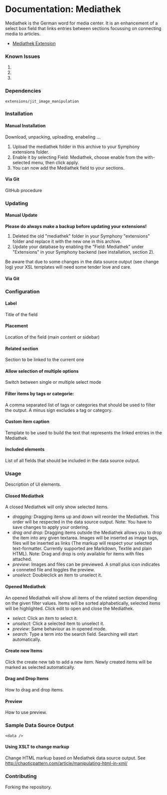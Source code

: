 # Documentation: Mediathek

Mediathek is the German word for media center. It is an enhancement of a select box field that links entries between sections focussing on connecting media to articles.

* [Mediathek Extension](http://github.com/nilshoerrmann/mediathek/tree)

### Known Issues

1. 
2.
3.

### Dependencies

    extensions/jit_image_manipulation

### Installation

#### Manual Installation

Download, unpacking, uploading, enabeling ...

1. Upload the mediathek folder in this archive to your Symphony extensions folder.
2. Enable it by selecting Field: Mediathek, choose enable from the with-selected menu, then click apply.
3. You can now add the Mediathek field to your sections.

#### Via Git

GitHub procedure

### Updating

#### Manual Update

**Please do always make a backup before updating your extensions!**

1. Deleted the old "mediathek" folder in your Symphony "extensions" folder and replace it with the new one in this archive.
2. Update your database by enabling the "Field: Mediathek" under "Extensions" in your Symphony backend (see installation, section 2).

Be aware that due to some changes in the data source output (see change log) your XSL templates will need some tender love and care.

#### Via Git
      
### Configuration

#### Label

Title of the field

#### Placement

Location of the field (main content or sidebar)

#### Related section

Section to be linked to the current one

#### Allow selection of multiple options

Switch between single or multiple select mode

#### Filter items by tags or categorie:

A comma separated list of tags or categories that should be used to filter the output. A minus sign excludes a tag or category.

#### Custom item caption

Template to be used to build the text that represents the linked entries in the Mediathek.

#### Included elements

List of all fields that should be included in the data source output.

### Usage

Description of UI elements.

#### Closed Mediathek

A closed Mediathek will only show selected items.

- *dragging:* Dragging items up and down will reorder the Mediathek. This order will be respected in the data source output. Note: You have to save changes to apply your ordering.
- *drag and drop:* Dragging items outside the Mediathek allows you to drop the item into any given textarea. Images will be inserted as image tags, files will be inserted as links (The markup will respect your selected text-formatter. Currently supported are Markdown, Textile and plain HTML). Note: Drag and drop is only available for items with files attached.
- *preview:* Images and files can be previewed. A small plus icon indicates a conneted file and toggles the preview. 
- *unselect:* Doubleclick an item to unselect it.

#### Opened Mediathek

An opened Mediathek will show all items of the related section depending on the given filter values. Items will be sorted alphabetically, selected items will be highlighted. Click edit to open and close the Mediathek.

- *select:* Click an item to select it.
- *unselect:* Click a selected item to unselect it.
- *preview:* Same behaviour as in opened mode.
- *search:* Type a term into the search field. Searching will start automatically.

#### Create new Items

Click the create new tab to add a new item. Newly created items will be marked as selected automatically.

#### Drag and Drop Items

How to drag and drop items.

#### Preview

How to use preview.

### Sample Data Source Output

	<data />

#### Using XSLT to change markup

Change HTML markup based on Mediathek data source output.
See <http://chaoticpattern.com/article/manipulating-html-in-xml/>

### Contributing

Forking the repository.